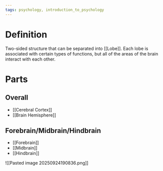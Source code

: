 ```yaml
---
tags: psychology, introduction_to_psychology
---
```


# Definition

Two-sided structure that can be separated into [[Lobe]]. Each lobe is associated with certain types of functions, but all of the areas of the brain interact with each other.

# Parts
## Overall
- [[Cerebral Cortex]]
- [[Brain Hemisphere]]

## Forebrain/Midbrain/Hindbrain
- [[Forebrain]]
- [[Midbrain]]
- [[Hindbrain]]

![[Pasted image 20250924190836.png]]

[^1]: [Psychology2e](zotero://open-pdf/library/items/SSTBV7L5?page=98)